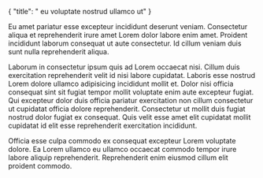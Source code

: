 {
  "title": " eu voluptate nostrud ullamco ut"
}

Eu amet pariatur esse excepteur incididunt deserunt veniam. Consectetur aliqua et reprehenderit irure amet Lorem dolor labore enim amet. Proident incididunt laborum consequat ut aute consectetur. Id cillum veniam duis sunt nulla reprehenderit aliqua.

Laborum in consectetur ipsum quis ad Lorem occaecat nisi. Cillum duis exercitation reprehenderit velit id nisi labore cupidatat. Laboris esse nostrud Lorem dolore ullamco adipisicing incididunt mollit et. Dolor nisi officia consequat sint sit fugiat tempor mollit voluptate enim aute excepteur fugiat. Qui excepteur dolor duis officia pariatur exercitation non cillum consectetur ut cupidatat officia dolore reprehenderit. Consectetur ut mollit duis fugiat nostrud dolor fugiat ex consequat. Quis velit esse amet elit cupidatat mollit cupidatat id elit esse reprehenderit exercitation incididunt.

Officia esse culpa commodo ex consequat excepteur Lorem voluptate dolore. Ea Lorem ullamco eu ullamco occaecat commodo tempor irure labore aliquip reprehenderit. Reprehenderit enim eiusmod cillum elit proident commodo.